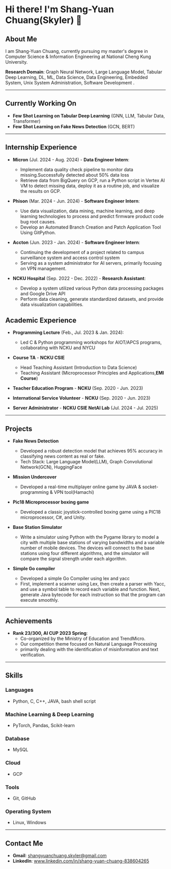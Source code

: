 # Hi there! I'm Shang-Yuan Chuang(Skyler) 👋

## About Me
I am Shang-Yuan Chuang, currently pursuing my master's degree in Computer Science & Information Engineering at National Cheng Kung University.

**Research Domain**: Graph Neural Network, Large Language Model, Tabular Deep Learning, DL, ML, Data Science, Data Engineering, Embedded System, Unix System Administration, Software Development
.

---

## Currently Working On
- **Few Shot Learning on Tabular Deep Learning** (GNN, LLM, Tabular Data, Transformer)
- **Few Shot Learning on Fake News Detection** (GCN, BERT)

---

## Internship Experience
- **Micron** (Jul. 2024 - Aug. 2024) - **Data Engineer Intern**:
  * Implement data quality check pipeline to monitor data missing.Successfully detected about 50% data loss
  * Retrieve data from BigQuery on GCP, run a Python script in Vertex AI VM to detect missing data, deploy it as a routine job, and visualize the results on GCP.


- **Phison** (Mar. 2024 - Jun. 2024) - **Software Engineer Intern**:
  * Use data visualization, data mining, machine learning, and deep learning technologies to process and predict firmware product code bug root causes.
  * Develop an Automated Branch Creation and Patch Application Tool Using GitPython.

- **Accton** (Jun. 2023 - Jan. 2024) - **Software Engineer Intern**:
  * Continuing the development of a project related to campus surveillance system and access control system
  * Serving as a system administrator for AI servers, primarily focusing on VPN management.

- **NCKU Hospital** (Sep. 2022 - Dec. 2022) - **Research Assistant**:
  * Develop a system utilized various Python data processing packages and Google Drive API
  * Perform data cleaning, generate standardized datasets, and provide data visualization capabilities.


## Academic Experience
- **Programming Lecture** (Feb., Jul. 2023 & Jan. 2024):
  * Led C & Python programming workshops for AIOT/APCS programs, collaborating with NCKU and NYCU

- **Course TA** - **NCKU CSIE**
  * Head Teaching Assistant (Introduction to Data Science)
  * Teaching Assistant (Microprocessor Principles and Applications,**EMI Course**)

- **Teacher Education Program** - **NCKU** (Sep. 2020 - Jun. 2023)
- **International Service Volunteer** - **NCKU** (Sep. 2020 - Jun. 2023)
- **Server Administrator** - **NCKU CSIE NetAI Lab** (Jul. 2024 - Jul. 2025)
---

## Projects
- **Fake News Detection**
  * Developed a robust detection model that achieves 95% accuracy in classifying news content as real or fake.
  * Tech Stack: Large Language Model(LLM), Graph Convolutional Network(GCN), HuggingFace

- **Mission Undercover**
  * Developed a real-time multiplayer online game by JAVA & socket-programming & VPN tool(Hamachi)

- **Pic18 Microprocessor boxing game**
  * Developed a classic joystick-controlled boxing game using a PIC18 microprocessor, C#, and Unity.

- **Base Station Simulator**
  * Write a simulator using Python with the Pygame library to model a city with multiple base stations of varying bandwidths and a variable number of mobile devices. The devices will connect to the base stations using four different algorithms, and the simulator will compare the signal strength under each algorithm.


- **Simple Go compiler**
  * Developed a simple Go Compiler using lex and yacc
  * First, implement a scanner using Lex, then create a parser with Yacc, and use a symbol table to record each variable and function. Next, generate Java bytecode for each instruction so that the program can execute smoothly.


---

## Achievements
- **Rank 23/300, AI CUP 2023 Spring**:
  * Co-organized by the Ministry of Education and TrendMicro.
  * Our competition theme focused on Natural Language Processing
  * primarily dealing with the identification of misinformation and text verification.


---

## Skills

### Languages
- Python, C, C++, JAVA, bash shell script

### Machine Learning & Deep Learning
- PyTorch, Pandas, Scikit-learn


### Database
- MySQL

### Cloud
- GCP

### Tools
- Git, GitHub

### Operating System
- Linux, Windows

---

## Contact Me
- **Gmail**: shangyuanchuang.skyler@gmail.com
- **LinkedIn**: www.linkedin.com/in/shang-yuan-chuang-838604265
